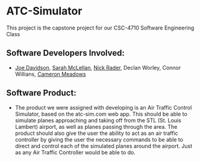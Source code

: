 # ATC-Simulator
 This project is the capstone project for our CSC-4710 Software Engineering Class

 ## Software Developers Involved: 
 - [Joe Davidson](https://www.linkedin.com/in/joseph-davidson-00/), [Sarah McLellan](https://www.linkedin.com/in/sarah-mclellan/), [Nick Rader](https://www.linkedin.com/in/nicholas-rader/), Declan Worley, Connor Willians, [Cameron Meadows](https://github.com/CameronMeadows)

 ## Software Product: 
 - The product we were assigned with developing is an Air Traffic Control Simulator, based on the atc-sim.com web app. This should be able to simulate planes approaching and taking off from the STL (St. Louis Lambert) airport, as well as planes passing through the area. The product should also give the user the ability to act as an air traffic controller by giving the user the necessary commands to be able to direct and control each of the simulated planes around the airport. Just as any Air Traffic Controller would be able to do. 
